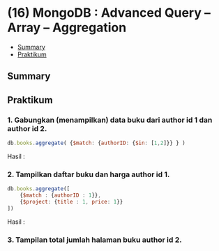 # (16) MongoDB : Advanced Query – Array – Aggregation

- [Summary](#Summary)
- [Praktikum](#Praktikum)

## Summary

## Praktikum
### 1. Gabungkan (menampilkan) data buku dari author id 1 dan author id 2.
```js
db.books.aggregate( {$match: {authorID: {$in: [1,2]}} } )
```
Hasil :  

### 2. Tampilkan daftar buku dan harga author id 1.
```js
db.books.aggregate([
    {$match : {authorID : 1}},
    {$project: {title : 1, price: 1}}
])
```

Hasil :  

### 3. Tampilan total jumlah halaman buku author id 2.
